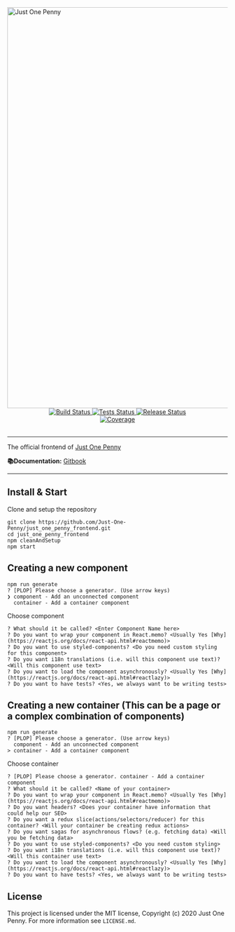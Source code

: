 <img width="914" alt="Just One Penny" src="https://share.getcloudapp.com/items/bLuRo0pm/download?utm_source=viewer" align="center">
<br />

<div align="center">
  <a href="https://github.com/react-boilerplate/react-boilerplate-cra-template/actions?query=workflow%3Abuild">
    <img src="https://github.com/react-boilerplate/react-boilerplate-cra-template/workflows/build/badge.svg" alt="Build Status" />
  </a>
  <a href="https://github.com/react-boilerplate/react-boilerplate-cra-template/actions?query=workflow%3Atests">
    <img src="https://github.com/react-boilerplate/react-boilerplate-cra-template/workflows/test/badge.svg" alt="Tests Status" />
  </a>
  <a href="https://github.com/react-boilerplate/react-boilerplate-cra-template/actions?query=workflow%release">
    <img src="https://github.com/react-boilerplate/react-boilerplate-cra-template/workflows/release/badge.svg" alt="Release Status" />
  </a>
</div>

<div align="center">
  <a href="https://coveralls.io/github/react-boilerplate/react-boilerplate-cra-template">
    <img src="https://coveralls.io/repos/github/react-boilerplate/react-boilerplate-cra-template/badge.svg?branch=master" alt="Coverage" />
  </a>
</div>

<br />

---

The official frontend of [Just One Penny](https://justonepenny.org)

**📚Documentation:** [Gitbook](https://just-one-penny.gitbook.io/just-one-penny/-MDNVOBqzRuLi7qbaqjE/)

---

## Install & Start

Clone and setup the repository

```shell
git clone https://github.com/Just-One-Penny/just_one_penny_frontend.git
cd just_one_penny_frontend
npm cleanAndSetup
npm start
```

## Creating a new component

```shell
npm run generate
? [PLOP] Please choose a generator. (Use arrow keys)
❯ component - Add an unconnected component
  container - Add a container component
```

Choose component

```shell
? What should it be called? <Enter Component Name here>
? Do you want to wrap your component in React.memo? <Usually Yes [Why](https://reactjs.org/docs/react-api.html#reactmemo)>
? Do you want to use styled-components? <Do you need custom styling for this component>
? Do you want i18n translations (i.e. will this component use text)? <Will this component use text>
? Do you want to load the component asynchronously? <Usually Yes [Why](https://reactjs.org/docs/react-api.html#reactlazy)>
? Do you want to have tests? <Yes, we always want to be writing tests>
```

## Creating a new container (This can be a page or a complex combination of components)

```shell
npm run generate
? [PLOP] Please choose a generator. (Use arrow keys)
  component - Add an unconnected component
> container - Add a container component
```

Choose container

```shell
? [PLOP] Please choose a generator. container - Add a container component
? What should it be called? <Name of your container>
? Do you want to wrap your component in React.memo? <Usually Yes [Why](https://reactjs.org/docs/react-api.html#reactmemo)>
? Do you want headers? <Does your container have information that could help our SEO>
? Do you want a redux slice(actions/selectors/reducer) for this container? <Will your container be creating redux actions>
? Do you want sagas for asynchronous flows? (e.g. fetching data) <Will you be fetching data>
? Do you want to use styled-components? <Do you need custom styling>
? Do you want i18n translations (i.e. will this component use text)? <Will this container use text>
? Do you want to load the component asynchronously? <Usually Yes [Why](https://reactjs.org/docs/react-api.html#reactlazy)>
? Do you want to have tests? <Yes, we always want to be writing tests>
```

## License

This project is licensed under the MIT license, Copyright (c) 2020 Just One Penny.
For more information see `LICENSE.md`.
